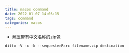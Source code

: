 ```yaml
---
title: macos command
date: 2022-01-07 14:03:15
tags: command
categories: macos
---
```




- 解压带有中文名称的zip包

```shell
ditto -V -x -k --sequesterRsrc filename.zip destination
```


